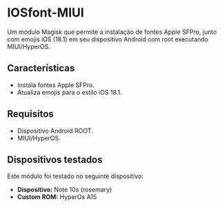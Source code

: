 # IOSfont-MIUI
 Um módulo Magisk que permite a instalação de fontes Apple SFPro, junto com emojis iOS (18.1) em seu dispositivo Android com root executando MIUI/HyperOS.

## Características
- Instala fontes Apple SFPro.
- Atualiza emojis para o estilo iOS 18.1.

## Requisitos
- Dispositivo Android ROOT.
- MIUI/HyperOS.

## Dispositivos testados
Este módulo foi testado no seguinte dispositivo:

- **Dispositivo:** Note 10s (rosemary)
- **Custom ROM:** HyperOs A15
